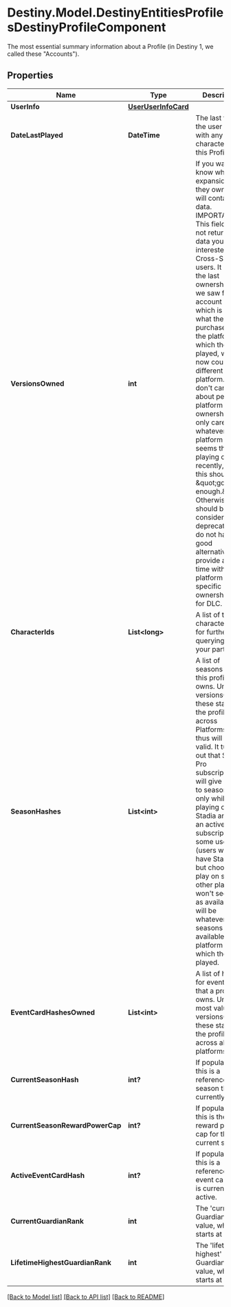 # Destiny.Model.DestinyEntitiesProfilesDestinyProfileComponent
The most essential summary information about a Profile (in Destiny 1, we called these \"Accounts\").

## Properties

Name | Type | Description | Notes
------------ | ------------- | ------------- | -------------
**UserInfo** | [**UserUserInfoCard**](UserUserInfoCard.md) |  | [optional] 
**DateLastPlayed** | **DateTime** | The last time the user played with any character on this Profile. | [optional] 
**VersionsOwned** | **int** | If you want to know what expansions they own, this will contain that data.   IMPORTANT: This field may not return the data you&#39;re interested in for Cross-Saved users. It returns the last ownership data we saw for this account - which is to say, what they&#39;ve purchased on the platform on which they last played, which now could be a different platform.   If you don&#39;t care about per-platform ownership and only care about whatever platform it seems they are playing on most recently, then this should be \&quot;good enough.\&quot; Otherwise, this should be considered deprecated. We do not have a good alternative to provide at this time with platform specific ownership data for DLC. | [optional] 
**CharacterIds** | **List&lt;long&gt;** | A list of the character IDs, for further querying on your part. | [optional] 
**SeasonHashes** | **List&lt;int&gt;** | A list of seasons that this profile owns. Unlike versionsOwned, these stay with the profile across Platforms, and thus will be valid.   It turns out that Stadia Pro subscriptions will give access to seasons but only while playing on Stadia and with an active subscription. So some users (users who have Stadia Pro but choose to play on some other platform) won&#39;t see these as available: it will be whatever seasons are available for the platform on which they last played. | [optional] 
**EventCardHashesOwned** | **List&lt;int&gt;** | A list of hashes for event cards that a profile owns. Unlike most values in versionsOwned, these stay with the profile across all platforms. | [optional] 
**CurrentSeasonHash** | **int?** | If populated, this is a reference to the season that is currently active. | [optional] 
**CurrentSeasonRewardPowerCap** | **int?** | If populated, this is the reward power cap for the current season. | [optional] 
**ActiveEventCardHash** | **int?** | If populated, this is a reference to the event card that is currently active. | [optional] 
**CurrentGuardianRank** | **int** | The &#39;current&#39; Guardian Rank value, which starts at rank 1. | [optional] 
**LifetimeHighestGuardianRank** | **int** | The &#39;lifetime highest&#39; Guardian Rank value, which starts at rank 1. | [optional] 

[[Back to Model list]](../README.md#documentation-for-models) [[Back to API list]](../README.md#documentation-for-api-endpoints) [[Back to README]](../README.md)

